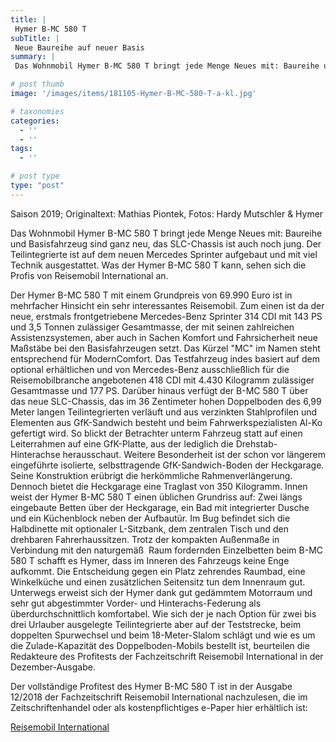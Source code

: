 ```yaml
---
title: |
 Hymer B-MC 580 T
subTitle: |
 Neue Baureihe auf neuer Basis
summary: |
 Das Wohnmobil Hymer B-MC 580 T bringt jede Menge Neues mit: Baureihe und Basisfahrzeug sind ganz neu, das SLC-Chassis ist auch noch jung. Der Teilintegrierte ist auf dem neuen Mercedes Sprinter aufgebaut und mit viel Technik ausgestattet. Was der Hymer B-MC 580 T kann, sehen sich die Profis von Reisemobil International an.

# post thumb
image: '/images/items/181105-Hymer-B-MC-580-T-a-kl.jpg'

# taxonomies
categories: 
  - ''
  - ''
tags:
  - ''

# post type
type: "post"
---
```


Saison 2019; Originaltext: Mathias Piontek, Fotos: Hardy Mutschler & Hymer  

Das Wohnmobil Hymer B-MC 580 T bringt jede Menge Neues mit: Baureihe und Basisfahrzeug sind ganz neu, das SLC-Chassis ist auch noch jung. Der Teilintegrierte ist auf dem neuen Mercedes Sprinter aufgebaut und mit viel Technik ausgestattet. Was der Hymer B-MC 580 T kann, sehen sich die Profis von Reisemobil International an.  

Der Hymer B-MC 580 T mit einem Grundpreis von 69.990 Euro ist in mehrfacher Hinsicht ein sehr interessantes Reisemobil. Zum einen ist da der neue, erstmals frontgetriebene Mercedes-Benz Sprinter 314 CDI mit 143 PS und 3,5 Tonnen zulässiger Gesamtmasse, der mit seinen zahlreichen Assistenzsystemen, aber auch in Sachen Komfort und Fahrsicherheit neue Maßstäbe bei den Basisfahrzeugen setzt. Das Kürzel "MC" im Namen steht entsprechend für ModernComfort. Das Testfahrzeug indes basiert auf dem optional erhältlichen und von Mercedes-Benz ausschließlich für die Reisemobilbranche angebotenen 418 CDI mit 4.430 Kilogramm zulässiger Gesamtmasse und 177 PS. Darüber hinaus verfügt der B-MC 580 T über das neue SLC-Chassis, das im 36 Zentimeter hohen Doppelboden des 6,99 Meter langen Teilintegrierten verläuft und aus verzinkten Stahlprofilen und Elementen aus GfK-Sandwich besteht und beim Fahrwerkspezialisten Al-Ko gefertigt wird. So blickt der Betrachter unterm Fahrzeug statt auf einen Leiterrahmen auf eine GfK-Platte, aus der lediglich die Drehstab-Hinterachse herausschaut. Weitere Besonderheit ist der schon vor längerem eingeführte isolierte, selbsttragende GfK-Sandwich-Boden der Heckgarage. Seine Konstruktion erübrigt die herkömmliche Rahmenverlängerung. Dennoch bietet die Heckgarage eine Traglast von 350 Kilogramm. Innen weist der Hymer B-MC 580 T einen üblichen Grundriss auf: Zwei längs eingebaute Betten über der Heckgarage, ein Bad mit integrierter Dusche und ein Küchenblock neben der Aufbautür. Im Bug befindet sich die Halbdinette mit optionaler L-Sitzbank, dem zentralen Tisch und den drehbaren Fahrerhaussitzen. Trotz der kompakten Außenmaße in Verbindung mit den naturgemäß  Raum fordernden Einzelbetten beim B-MC 580 T schafft es Hymer, dass im Inneren des Fahrzeugs keine Enge aufkommt. Die Entscheidung gegen ein Platz zehrendes Raumbad, eine Winkelküche und einen zusätzlichen Seitensitz tun dem Innenraum gut. Unterwegs erweist sich der Hymer dank gut gedämmtem Motorraum und sehr gut abgestimmter Vorder- und Hinterachs-Federung als überdurchschnittlich komfortabel. Wie sich der je nach Option für zwei bis drei Urlauber ausgelegte Teilintegrierte aber auf der Teststrecke, beim doppelten Spurwechsel und beim 18-Meter-Slalom schlägt und wie es um die Zulade-Kapazität des Doppelboden-Mobils bestellt ist, beurteilen die Redakteure des Profitests der Fachzeitschrift Reisemobil International in der Dezember-Ausgabe.  

Der vollständige Profitest des Hymer B-MC 580 T ist in der Ausgabe 12/2018 der Fachzeitschrift Reisemobil International nachzulesen, die im Zeitschriftenhandel oder als kostenpflichtiges e-Paper hier erhältlich ist:  

[Reisemobil International](http://reisemobil-international.de)  